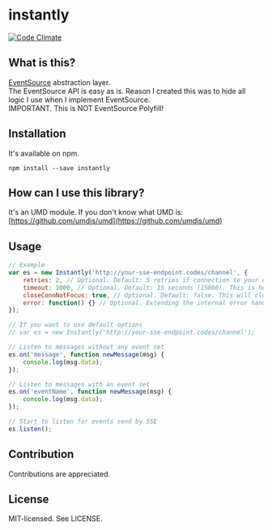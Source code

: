 instantly
======
[![Code Climate](https://codeclimate.com/github/bjarneo/instantly/badges/gpa.svg)](https://codeclimate.com/github/bjarneo/instantly)

What is this?
------
[EventSource](https://developer.mozilla.org/en-US/docs/Web/API/EventSource) abstraction layer. <br>
The EventSource API is easy as is. Reason I created this was to hide all logic I use when I implement EventSource. <br>
IMPORTANT. This is NOT EventSource Polyfill!

Installation
------
It's available on npm.
```
npm install --save instantly
```

How can I use this library?
------
It's an UMD module. If you don't know what UMD is: [https://github.com/umdjs/umd](https://github.com/umdjs/umd)

Usage
------
```javascript
// Example
var es = new Instantly('http://your-sse-endpoint.codes/channel', {
    retries: 2, // Optional. Default: 5 retries if connection to your endpoint fails.
    timeout: 1000, // Optional. Default: 15 seconds (15000). This is how often we should do a retry.
    closeConnNotFocus: true, // Optional. Default: false. This will close the SSE connection if the tab/window is not in focus. Will reconnect when in focus.
    error: function() {} // Optional. Extending the internal error handler
});

// If you want to use default options
// var es = new Instantly('http://your-sse-endpoint.codes/channel');

// Listen to messages without any event set
es.on('message', function newMessage(msg) {
    console.log(msg.data);
});

// Listen to messages with an event set
es.on('eventName', function newMessage(msg) {
    console.log(msg.data);
});

// Start to listen for events send by SSE
es.listen();
```

Contribution
------
Contributions are appreciated.

License
------
MIT-licensed. See LICENSE.
